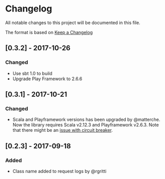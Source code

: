 # Changelog
All notable changes to this project will be documented in this file.

The format is based on [Keep a Changelog](http://keepachangelog.com/en/1.0.0/)

## [0.3.2] - 2017-10-26
### Changed
- Use sbt 1.0 to build
- Upgrade Play Framework to 2.6.6

## [0.3.1] - 2017-10-21
### Changed
- Scala and Playframework versions has been upgraded by @matterche. Now the library requires Scala v2.12.3 and Playframework v2.6.3. Note that there might be an [issue with circuit breaker](https://github.com/zalando-incubator/play-zhewbacca/issues/43).

## [0.2.3] - 2017-09-18
### Added
- Class name added to request logs by @rgritti


